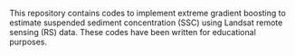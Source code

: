 This repository contains codes to implement extreme gradient boosting to estimate suspended sediment concentration (SSC) using Landsat remote sensing (RS) data. These codes have been written for educational purposes.

